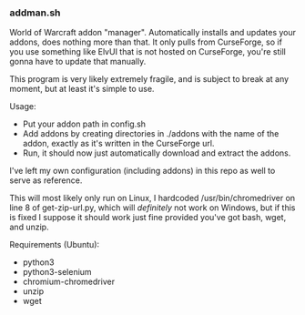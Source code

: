 ### addman.sh
World of Warcraft addon "manager".
Automatically installs and updates your addons, does nothing more than that. It only pulls from CurseForge, so if you use something like ElvUI that is not hosted on CurseForge, you're still gonna have to update that manually.

This program is very likely extremely fragile, and is subject to break at any moment, but at least it's simple to use.


Usage: 
- Put your addon path in config.sh
- Add addons by creating directories in ./addons with the name of the addon, exactly as it's written in the CurseForge url.
- Run, it should now just automatically download and extract the addons.

I've left my own configuration (including addons) in this repo as well to serve as reference.

This will most likely only run on Linux, I hardcoded /usr/bin/chromedriver on line 8 of get-zip-url.py, which will *definitely* not work on Windows, but if this is fixed I suppose it should work just fine provided you've got bash, wget, and unzip.

Requirements (Ubuntu):
- python3
- python3-selenium
- chromium-chromedriver
- unzip
- wget